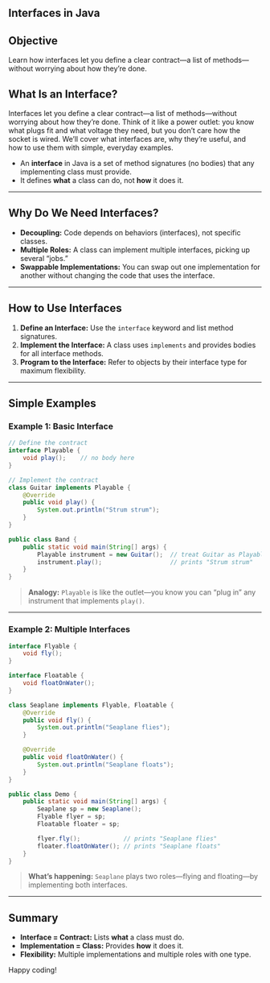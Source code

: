 ## Interfaces in Java

## Objective
Learn how interfaces let you define a clear contract—a list of methods—without worrying about how they’re done.


## What Is an Interface?
Interfaces let you define a clear contract—a list of methods—without worrying about how they’re done. Think of it like a power outlet: you know what plugs fit and what voltage they need, but you don’t care how the socket is wired. We’ll cover what interfaces are, why they’re useful, and how to use them with simple, everyday examples.

- An **interface** in Java is a set of method signatures (no bodies) that any implementing class must provide.
- It defines **what** a class can do, not **how** it does it.

---

## Why Do We Need Interfaces?

- **Decoupling:** Code depends on behaviors (interfaces), not specific classes.
- **Multiple Roles:** A class can implement multiple interfaces, picking up several “jobs.”
- **Swappable Implementations:** You can swap out one implementation for another without changing the code that uses the interface.

---

## How to Use Interfaces

1. **Define an Interface:** Use the `interface` keyword and list method signatures.
2. **Implement the Interface:** A class uses `implements` and provides bodies for all interface methods.
3. **Program to the Interface:** Refer to objects by their interface type for maximum flexibility.

---

## Simple Examples

### Example 1: Basic Interface

```java
// Define the contract
interface Playable {
    void play();    // no body here
}

// Implement the contract
class Guitar implements Playable {
    @Override
    public void play() {
        System.out.println("Strum strum");
    }
}

public class Band {
    public static void main(String[] args) {
        Playable instrument = new Guitar();  // treat Guitar as Playable
        instrument.play();                   // prints "Strum strum"
    }
}
```

> **Analogy:** `Playable` is like the outlet—you know you can “plug in” any instrument that implements `play()`.

---

### Example 2: Multiple Interfaces

```java
interface Flyable {
    void fly();
}

interface Floatable {
    void floatOnWater();
}

class Seaplane implements Flyable, Floatable {
    @Override
    public void fly() {
        System.out.println("Seaplane flies");
    }

    @Override
    public void floatOnWater() {
        System.out.println("Seaplane floats");
    }
}

public class Demo {
    public static void main(String[] args) {
        Seaplane sp = new Seaplane();
        Flyable flyer = sp;         
        Floatable floater = sp;     

        flyer.fly();            // prints "Seaplane flies"
        floater.floatOnWater(); // prints "Seaplane floats"
    }
}
```

> **What’s happening:** `Seaplane` plays two roles—flying and floating—by implementing both interfaces.

---

## Summary

- **Interface = Contract:** Lists **what** a class must do.
- **Implementation = Class:** Provides **how** it does it.
- **Flexibility:** Multiple implementations and multiple roles with one type.

Happy coding!